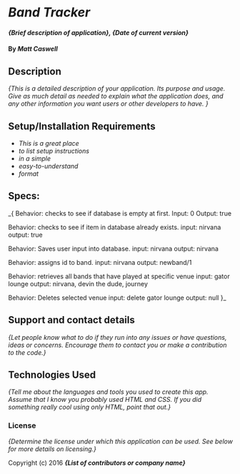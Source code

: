 # _Band Tracker_

#### _{Brief description of application}, {Date of current version}_

#### By _**Matt Caswell**_

## Description

_{This is a detailed description of your application. Its purpose and usage.  Give as much detail as needed to explain what the application does, and any other information you want users or other developers to have. }_

## Setup/Installation Requirements

* _This is a great place_
* _to list setup instructions_
* _in a simple_
* _easy-to-understand_
* _format_

## Specs:

_{
  Behavior: checks to see if database is empty at first.
  Input: 0
  Output: true

  Behavior: checks to see if item in database already exists.
  input: nirvana
  output: true

  Behavior: Saves user input into database.
  input: nirvana
  output: nirvana

  Behavior: assigns id to band.
  input: nirvana
  output: newband/1

  Behavior: retrieves all bands that have played at specific venue
  input: gator lounge
  output: nirvana, devin the dude, journey

  Behavior: Deletes selected venue
  input: delete gator lounge
  output: null
}_

## Support and contact details

_{Let people know what to do if they run into any issues or have questions, ideas or concerns.  Encourage them to contact you or make a contribution to the code.}_

## Technologies Used

_{Tell me about the languages and tools you used to create this app. Assume that I know you probably used HTML and CSS. If you did something really cool using only HTML, point that out.}_

### License

*{Determine the license under which this application can be used.  See below for more details on licensing.}*

Copyright (c) 2016 **_{List of contributors or company name}_**
